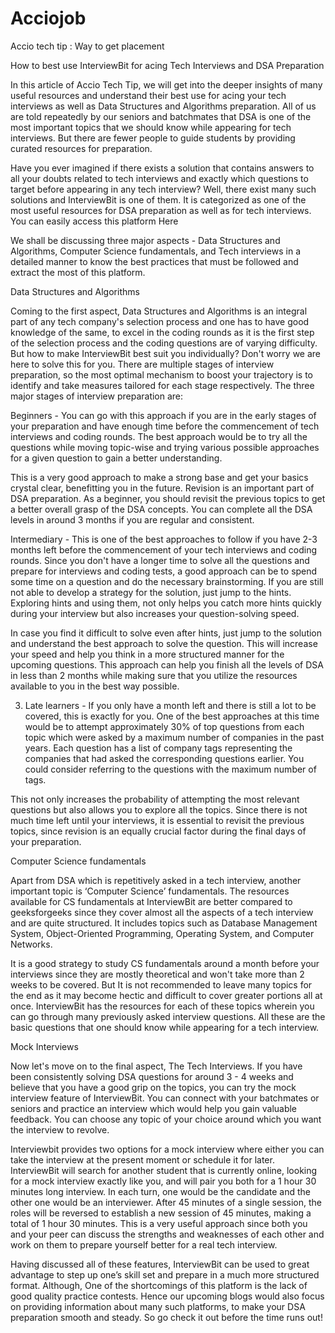 # Acciojob
Accio tech tip : Way to get placement 
   
How to best use InterviewBit for acing Tech Interviews and DSA Preparation

 In this article of Accio Tech Tip, we will get into the deeper insights of many useful resources and understand their best use for acing your tech interviews as well as Data Structures and Algorithms preparation. All of us are told repeatedly by our seniors and batchmates that DSA is one of the most important topics that we should know while appearing for tech interviews. But there are fewer people to guide students by providing curated resources for preparation.

Have you ever imagined if there exists a solution that contains answers to all your doubts related to tech interviews and exactly which questions to target before appearing in any tech interview? Well, there exist many such solutions and InterviewBit is one of them. It is categorized as one of the most useful resources for DSA preparation as well as for tech interviews. You can easily access this platform Here

We shall be discussing three major aspects - Data Structures and Algorithms, Computer Science fundamentals, and Tech interviews in a detailed manner to know the best practices that must be followed and extract the most of this platform. 




Data Structures and Algorithms

Coming to the first aspect, Data Structures and Algorithms is an integral part of any tech company's selection process and one has to have good knowledge of the same, to excel in the coding rounds as it is the first step of the selection process and the coding questions are of varying difficulty. But how to make InterviewBit best suit you individually? Don't worry we are here to solve this for you. There are multiple stages of interview preparation, so the most optimal mechanism to boost your trajectory is to identify and take measures tailored for each stage respectively. The three major stages of interview preparation are:

Beginners - You can go with this approach if you are in the early stages of your preparation and have enough time before the commencement of tech interviews and coding rounds. The best approach would be to try all the questions while moving topic-wise and trying various possible approaches for a given question to gain a better understanding. 

This is a very good approach to make a strong base and get your basics crystal clear, benefitting you in the future. Revision is an important part of DSA preparation. As a beginner, you should revisit the previous topics to get a better overall grasp of the DSA concepts. You can complete all the DSA levels in around 3 months if you are regular and consistent.

Intermediary - This is one of the best approaches to follow if you have 2-3 months left before the commencement of your tech interviews and coding rounds. Since you don't have a longer time to solve all the questions and prepare for interviews and coding tests, a good approach can be to spend some time on a question and do the necessary brainstorming. If you are still not able to develop a strategy for the solution, just jump to the hints. Exploring hints and using them, not only helps you catch more hints quickly during your interview but also increases your question-solving speed. 

In case you find it difficult to solve even after hints, just jump to the solution and understand the best approach to solve the question. This will increase your speed and help you think in a more structured manner for the upcoming questions. This approach can help you finish all the levels of DSA in less than 2 months while making sure that you utilize the resources available to you in the best way possible. 

3. Late learners - If you only have a month left and there is still a lot to be covered, this is exactly for you. One of the best approaches at this time would be to attempt approximately 30% of top questions from each topic which were asked by a maximum number of companies in the past years. Each question has a list of company tags representing the companies that had asked the corresponding questions earlier. You could consider referring to the questions with the maximum number of tags. 

This not only increases the probability of attempting the most relevant questions but also allows you to explore all the topics. Since there is not much time left until your interviews, it is essential to revisit the previous topics, since revision is an equally crucial factor during the final days of your preparation.




Computer Science fundamentals

Apart from DSA which is repetitively asked in a tech interview, another important topic is ‘Computer Science’ fundamentals. The resources available for CS fundamentals at InterviewBit are better compared to geeksforgeeks since they cover almost all the aspects of a tech interview and are quite structured. It includes topics such as Database Management System, Object-Oriented Programming, Operating System, and Computer Networks. 

It is a good strategy to study CS fundamentals around a month before your interviews since they are mostly theoretical and won't take more than 2 weeks to be covered. But It is not recommended to leave many topics for the end as it may become hectic and difficult to cover greater portions all at once. InterviewBit has the resources for each of these topics wherein you can go through many previously asked interview questions. All these are the basic questions that one should know while appearing for a tech interview.






Mock Interviews

Now let's move on to the final aspect, The Tech Interviews. If you have been consistently solving DSA questions for around 3 - 4 weeks and believe that you have a good grip on the topics, you can try the mock interview feature of InterviewBit. You can connect with your batchmates or seniors and practice an interview which would help you gain valuable feedback. You can choose any topic of your choice around which you want the interview to revolve. 

Interviewbit provides two options for a mock interview where either you can take the interview at the present moment or schedule it for later. InterviewBit will search for another student that is currently online, looking for a mock interview exactly like you, and will pair you both for a 1 hour 30 minutes long interview. In each turn, one would be the candidate and the other one would be an interviewer. After 45 minutes of a single session, the roles will be reversed to establish a new session of 45 minutes, making a total of 1 hour 30 minutes. This is a very useful approach since both you and your peer can discuss the strengths and weaknesses of each other and work on them to prepare yourself better for a real tech interview.



Having discussed all of these features, InterviewBit can be used to great advantage to step up one’s skill set and prepare in a much more structured format. Although, One of the shortcomings of this platform is the lack of good quality practice contests. Hence our upcoming blogs would also focus on providing information about many such platforms, to make your DSA preparation smooth and steady. So go check it out before the time runs out!

 
